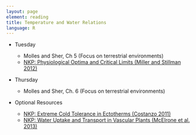 ```yaml
---
layout: page
element: reading
title: Temperature and Water Relations
language: R
---
```


* Tuesday

  * Molles and Sher, Ch 5 (Focus on terrestrial environments)
  * [NKP: Physiological Optima and Critical Limits (Miller and Stillman 2012)](https://www.nature.com/scitable/knowledge/library/physiological-optima-and-critical-limits-45749376)

* Thursday

  * Molles and Sher, Ch. 6 (Focus on terrestrial environments)
  
* Optional Resources

  * [NKP: Extreme Cold Tolerance in Ectotherms (Costanzo 2011)](https://www.nature.com/scitable/knowledge/library/extreme-cold-hardiness-in-ectotherms-24286275)
  * [NKP: Water Uptake and Transport in Vascular Plants (McElrone et al. 2013)](https://www.nature.com/scitable/knowledge/library/water-uptake-and-transport-in-vascular-plants-103016037)

